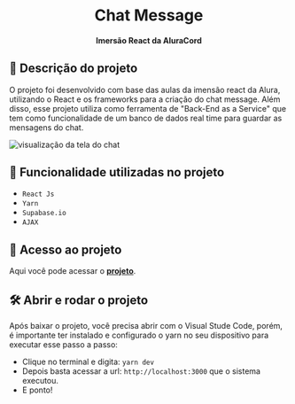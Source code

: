 <h1 align="center"> Chat Message </h1> 
<h4 align="center"> Imersão React da AluraCord </h4>


## 🧾 Descrição do projeto </h3>
<p> O projeto foi desenvolvido com base das aulas da imensão react da Alura, utilizando o React e os frameworks para a criação do chat message. 
Além disso, esse projeto utiliza como ferramenta de "Back-End as a Service" que tem como funcionalidade de um banco de dados real time para guardar as mensagens do chat. </p>

![visualização da tela do chat](https://i.ibb.co/VWM7RJw/chatmatrix.png)

## :hammer: Funcionalidade utilizadas no projeto
- `React Js`
- `Yarn`
- `Supabase.io`
- `AJAX `

## 📁 Acesso ao projeto
Aqui você pode acessar o **[projeto](https://matrix-chat-message.vercel.app/)**.

## 🛠️ Abrir e rodar o projeto
Após baixar o projeto, você precisa abrir com o Visual Stude Code, porém, é importante ter instalado e configurado o yarn no seu dispositivo para executar esse passo a passo:
- Clique no terminal e digita: `yarn dev`
- Depois basta acessar a url: `http://localhost:3000` que o sistema executou.
- E ponto!

##
